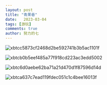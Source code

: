 ```yaml
---
layout: post
title: "青果巷"
date:   2023-03-04
tags: [游玩]
comments: true
author: 努力的七
---
```


<!-- more -->

​![xbtcc5873cf2468d2be592741b3b5ac1101f](https://cdn.xiejiaqi.cn/2023/03/18/6415b34823a3c.jpg!img)

![xbtcb0b5eef485a77f918cd223ac3edd5002](https://cdn.xiejiaqi.cn/2023/03/18/6415b35077665.jpg!img)

![xbtc6d0aebe62ba71a21d470d1f87596d14d](https://cdn.xiejiaqi.cn/2023/03/18/6415b358404ee.jpg!img)

![xbtca637c7ead119fdec051c1c4bee16013f](https://cdn.xiejiaqi.cn/2023/03/18/6415b35e2f9ae.jpg!img)
